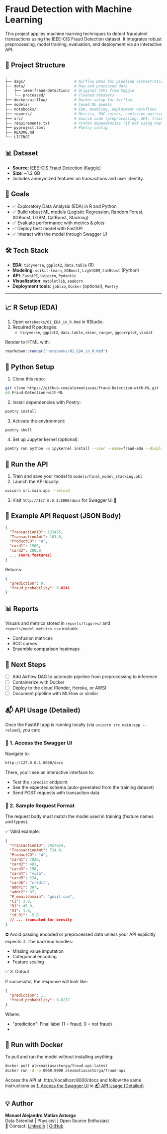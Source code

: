 # Fraud Detection with Machine Learning

This project applies machine learning techniques to detect fraudulent transactions using the IEEE-CIS Fraud Detection dataset. It integrates robust preprocessing, model training, evaluation, and deployment via an interactive API.

## 📁 Project Structure

```bash
.
├── dags/                      # Airflow DAGs for pipeline orchestration
├── data/                      # Raw and processed data
│   ├── ieee-fraud-detection/  # Original CSVs from Kaggle
│   └── processed/             # Cleaned datasets
├── docker/airflow/            # Docker setup for Airflow
├── models/                    # Saved ML models
├── notebooks/                 # EDA, modeling, deployment workflows
├── reports/                   # Metrics, ROC curves, confusion matrices
├── src/                       # Source code (preprocessing, API, training)
├── requirements.txt           # Python dependencies (if not using Poetry)
├── pyproject.toml             # Poetry config
├── README.md
└── LICENSE
```

## 📊 Dataset

- **Source**: [IEEE-CIS Fraud Detection (Kaggle)](https://www.kaggle.com/c/ieee-fraud-detection)
- **Size**: ~1.2 GB
- Includes anonymized features on transactions and user identity.

## 🎯 Goals

- ✅ Exploratory Data Analysis (EDA) in R and Python
- ✅ Build robust ML models (Logistic Regression, Random Forest, XGBoost, LGBM, CatBoost, Stacking)
- ✅ Evaluate performance with metrics & plots
- ✅ Deploy best model with FastAPI
- ✅ Interact with the model through Swagger UI

## 🛠️ Tech Stack

- **EDA**: `tidyverse`, `ggplot2`, `data.table` (R)
- **Modeling**: `scikit-learn`, `XGBoost`, `LightGBM`, `CatBoost` (Python)
- **API**: `FastAPI`, `Uvicorn`, `Pydantic`
- **Visualization**: `matplotlib`, `seaborn`
- **Deployment tools**: `joblib`, `Docker` (optional), `Poetry`

---

## 📈 R Setup (EDA)

1. Open `notebooks/01_EDA_in_R.Rmd` in RStudio.
2. Required R packages:
   - `tidyverse`, `ggplot2`, `data.table`, `skimr`, `ranger`, `ggcorrplot`, `visdat`

Render to HTML with:
```r
rmarkdown::render("notebooks/01_EDA_in_R.Rmd")
```

## 🧪 Python Setup

1. Clone this repo:
```bash
git clone https://github.com/alexmatiasas/Fraud-Detection-with-ML.git
cd Fraud-Detection-with-ML
```

2. Install dependencies with Poetry:
```bash
poetry install
```

3. Activate the environment:
```bash
poetry shell
```

4. Set up Jupyter kernel (optional):
```bash
poetry run python -m ipykernel install --user --name=fraud-eda --display-name "Python (fraud-eda)"
```

## 🚀 Run the API

1. Train and save your model to `models/final_model_stacking.pkl`
2. Launch the API locally:
```bash
uvicorn src.main:app --reload
```
3. Visit `http://127.0.0.1:8000/docs` for Swagger UI 🧪

## 🔄 Example API Request (JSON Body)
```json
{
  "TransactionID": 123456,
  "TransactionAmt": 103.0,
  "ProductCD": "W",
  "card1": 1500,
  "card2": 200.0,
  ... (more features)
}
```
Returns:
```json
{
  "prediction": 0,
  "fraud_probability": 0.0241
}
```

## 📊 Reports

Visuals and metrics stored in `reports/figures/` and `reports/model_metrics.csv` include:
- Confusion matrices
- ROC curves
- Ensemble comparison heatmaps

## 📌 Next Steps

- [ ] Add Airflow DAG to automate pipeline from preprocessing to inference
- [ ] Containerize with Docker
- [ ] Deploy to the cloud (Render, Heroku, or AWS)
- [ ] Document pipeline with MLFlow or similar

## 📬 API Usage (Detailed)

Once the FastAPI app is running locally (via `uvicorn src.main:app --reload`), you can:

### 🔎 1. Access the Swagger UI

Navigate to:

```bash
http://127.0.0.1:8000/docs
```

There, you'll see an interactive interface to:
- Test the `/predict` endpoint
- See the expected schema (auto-generated from the training dataset)
- Send POST requests with transaction data

### 🧾 2. Sample Request Format

The request body must match the model used in training (feature names and types).

✅ Valid example:
```json
{
  "TransactionID": 3457624,
  "TransactionAmt": 724.0,
  "ProductCD": "W",
  "card1": 7826,
  "card2": 481,
  "card3": 150,
  "card4": "visa",
  "card5": 224,
  "card6": "credit",
  "addr1": 387,
  "addr2": 87,
  "P_emaildomain": "gmail.com",
  "C1": 3.0,
  "D1": 45.0,
  "V1": 1.0,
  "id_01": -5.0
  // ... truncated for brevity
}
```

⛔ Avoid passing encoded or preprocessed data unless your API explicitly expects it. The backend handles:
- Missing value imputation
- Categorical encoding
- Feature scaling

✅ 3. Output

If successful, the response will look like:

```json
{
  "prediction": 1,
  "fraud_probability": 0.8237
}
```

Where:
- "prediction": Final label (1 = fraud, 0 = not fraud)
- 
## 🐳 Run with Docker

To pull and run the model without installing anything:

```bash
docker pull alexmatiasastorga/fraud-api:latest
docker run -d -p 8000:8000 alexmatiasastorga/fraud-api
```

Access the API at: http://localhost:8000/docs and follow the same instructions as [1. Access the Swagger UI](./README.md###🔎-1.-Access-the-Swagger-UI) in [📬 API Usage (Detailed)](./README.md#📬-API-Usage-(Detailed))


## 💡 Author
**Manuel Alejandro Matías Astorga**  
Data Scientist | Physicist | Open Source Enthusiast  
📧 Contact: [LinkedIn](https://www.linkedin.com/in/alexmatiasas) | [GitHub](https://github.com/alexmatiasas)